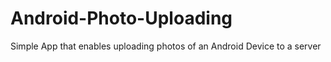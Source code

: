 # Android-Photo-Uploading
Simple App that enables uploading photos of an Android Device to a server

